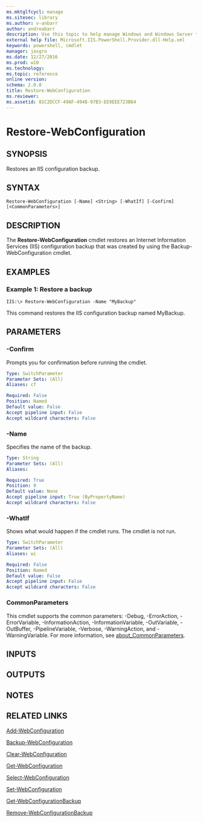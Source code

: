```yaml
---
ms.mktglfcycl: manage
ms.sitesec: library
ms.author: v-anbarr
author: andreabarr
description: Use this topic to help manage Windows and Windows Server technologies with Windows PowerShell.
external help file: Microsoft.IIS.PowerShell.Provider.dll-Help.xml
keywords: powershell, cmdlet
manager: jasgro
ms.date: 12/27/2016
ms.prod: w10
ms.technology: 
ms.topic: reference
online version: 
schema: 2.0.0
title: Restore-WebConfiguration
ms.reviewer:
ms.assetid: 81C2DCCF-49AF-4948-97B3-EE9EEE723B64
---
```


# Restore-WebConfiguration

## SYNOPSIS
Restores an IIS configuration backup.

## SYNTAX

```
Restore-WebConfiguration [-Name] <String> [-WhatIf] [-Confirm] [<CommonParameters>]
```

## DESCRIPTION
The **Restore-WebConfiguration** cmdlet restores an Internet Information Services (IIS) configuration backup that was created by using the Backup-WebConfiguration cmdlet.

## EXAMPLES

### Example 1: Restore a backup
```
IIS:\> Restore-WebConfiguration -Name "MyBackup"
```

This command restores the IIS configuration backup named MyBackup.

## PARAMETERS

### -Confirm
Prompts you for confirmation before running the cmdlet.

```yaml
Type: SwitchParameter
Parameter Sets: (All)
Aliases: cf

Required: False
Position: Named
Default value: False
Accept pipeline input: False
Accept wildcard characters: False
```

### -Name
Specifies the name of the backup.

```yaml
Type: String
Parameter Sets: (All)
Aliases: 

Required: True
Position: 0
Default value: None
Accept pipeline input: True (ByPropertyName)
Accept wildcard characters: False
```

### -WhatIf
Shows what would happen if the cmdlet runs.
The cmdlet is not run.

```yaml
Type: SwitchParameter
Parameter Sets: (All)
Aliases: wi

Required: False
Position: Named
Default value: False
Accept pipeline input: False
Accept wildcard characters: False
```

### CommonParameters
This cmdlet supports the common parameters: -Debug, -ErrorAction, -ErrorVariable, -InformationAction, -InformationVariable, -OutVariable, -OutBuffer, -PipelineVariable, -Verbose, -WarningAction, and -WarningVariable. For more information, see [about_CommonParameters](http://go.microsoft.com/fwlink/?LinkID=113216).

## INPUTS

## OUTPUTS

## NOTES

## RELATED LINKS

[Add-WebConfiguration](./Add-WebConfiguration.md)

[Backup-WebConfiguration](./Backup-WebConfiguration.md)

[Clear-WebConfiguration](./Clear-WebConfiguration.md)

[Get-WebConfiguration](./Get-WebConfiguration.md)

[Select-WebConfiguration](./Select-WebConfiguration.md)

[Set-WebConfiguration](./Set-WebConfiguration.md)

[Get-WebConfigurationBackup](./Get-WebConfigurationBackup.md)

[Remove-WebConfigurationBackup](./Remove-WebConfigurationBackup.md)

